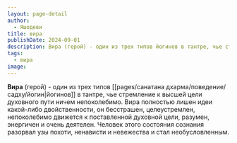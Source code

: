```yaml
---
layout: page-detail
author:
  - Яшодеви
title: вира
publishDate: 2024-09-01
description: Вира (герой) - один из трех типов йогинов в тантре, чье стремление к высшей цели духовного пути ничем непоколебимо.
tags:
  - вира
image:
---
```

**Вира** (герой) - один из трех типов [[pages/санатана дхарма/поведение/садху/йогин|йогинов]] в тантре, чье стремление к высшей цели духовного пути ничем непоколебимо. Вира полностью лишен идеи какой-либо двойственности, он бесстрашен, целеустремлен, непоколебимо движется к поставленной духовной цели, разумен, энергичен и очень деятелен. Человек этого состояния сознания разорвал узы похоти, ненависти и невежества и стал необусловленным.

